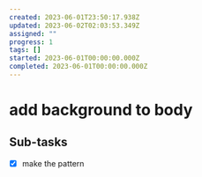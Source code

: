 ```yaml
---
created: 2023-06-01T23:50:17.938Z
updated: 2023-06-02T02:03:53.349Z
assigned: ""
progress: 1
tags: []
started: 2023-06-01T00:00:00.000Z
completed: 2023-06-01T00:00:00.000Z
---
```


# add background to body

## Sub-tasks

- [x] make the pattern
